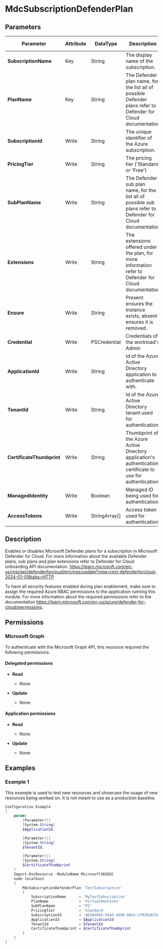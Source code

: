 ﻿# MdcSubscriptionDefenderPlan

## Parameters

| Parameter | Attribute | DataType | Description | Allowed Values |
| --- | --- | --- | --- | --- |
| **SubscriptionName** | Key | String | The display name of the subscription. | |
| **PlanName** | Key | String | The Defender plan name, for the list all of possible Defender plans refer to Defender for Cloud documentation | |
| **SubscriptionId** | Write | String | The unique identifier of the Azure subscription. | |
| **PricingTier** | Write | String | The pricing tier ('Standard' or 'Free') | |
| **SubPlanName** | Write | String | The Defender sub plan name, for the list all of possible sub plans refer to Defender for Cloud documentation | |
| **Extensions** | Write | String | The extensions offered under the plan, for more information refer to Defender for Cloud documentation | |
| **Ensure** | Write | String | Present ensures the instance exists, absent ensures it is removed. | `Present` |
| **Credential** | Write | PSCredential | Credentials of the workload's Admin | |
| **ApplicationId** | Write | String | Id of the Azure Active Directory application to authenticate with. | |
| **TenantId** | Write | String | Id of the Azure Active Directory tenant used for authentication. | |
| **CertificateThumbprint** | Write | String | Thumbprint of the Azure Active Directory application's authentication certificate to use for authentication. | |
| **ManagedIdentity** | Write | Boolean | Managed ID being used for authentication. | |
| **AccessTokens** | Write | StringArray[] | Access token used for authentication. | |


## Description

Enables or disables Microsoft Defender plans for a subscription in Microsoft Defender for Cloud.
For more information about the available Defender plans, sub plans and plan extensions refer to Defender for Cloud onboarding API documentation.
https://learn.microsoft.com/en-us/rest/api/defenderforcloud/pricings/update?view=rest-defenderforcloud-2024-01-01&tabs=HTTP


To have all security features enabled during plan enablement, make sure to assign the required Azure RBAC permissions to the application running this module.
For more information about the required permissions refer to the documentation https://learn.microsoft.com/en-us/azure/defender-for-cloud/permissions.

## Permissions

### Microsoft Graph

To authenticate with the Microsoft Graph API, this resource required the following permissions:

#### Delegated permissions

- **Read**

    - None

- **Update**

    - None

#### Application permissions

- **Read**

    - None

- **Update**

    - None

## Examples

### Example 1

This example is used to test new resources and showcase the usage of new resources being worked on.
It is not meant to use as a production baseline.

```powershell
Configuration Example
{
    param(
        [Parameter()]
        [System.String]
        $ApplicationId,

        [Parameter()]
        [System.String]
        $TenantId,

        [Parameter()]
        [System.String]
        $CertificateThumbprint
    )
    Import-DscResource -ModuleName Microsoft365DSC
    node localhost
    {
        MdcSubscriptionDefenderPlan 'TestSubscription'
        {
            SubscriptionName      = 'MyTestSubscription'
            PlanName              = 'VirtualMachines'
            SubPlanName           = 'P2'
            PricingTier           = 'Standard'
            SubscriptionId        = 'd620d94d-916d-4dd9-9de5-179292873e20'
            ApplicationId         = $ApplicationId
            TenantId              = $TenantId
            CertificateThumbprint = $CertificateThumbprint
        }
    }
}
```

